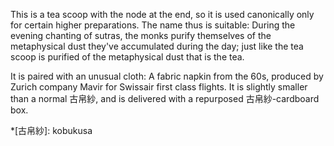 This is a tea scoop with the node at the end, so it is used canonically only for certain higher preparations. The name thus is suitable: During the evening chanting of sutras, the monks purify themselves of the metaphysical dust they've accumulated during the day; just like the tea scoop is purified of the metaphysical dust that is the tea.

It is paired with an unusual cloth: A fabric napkin from the 60s, produced by Zurich company Mavir for Swissair first class flights. It is slightly smaller than a normal 古帛紗, and is delivered with a repurposed 古帛紗-cardboard box.

*[古帛紗]: kobukusa
